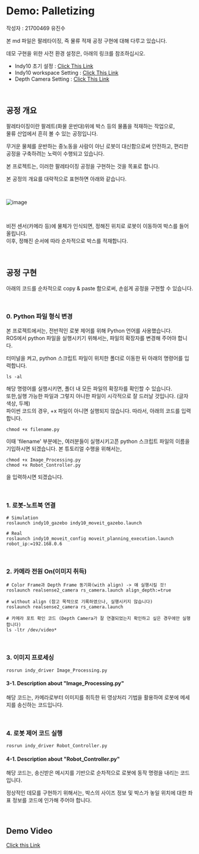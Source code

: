 # Demo: Palletizing

작성자 : 21700469 유진수

본 md 파일은 팔레타이징, 즉 물류 적재 공정 구현에 대해 다루고 있습니다.

데모 구현을 위한 사전 환경 설정은, 아래의 링크를 참조하십시오.

- Indy10 초기 설정 : [Click This Link](https://github.com/chaochao77/ROS_neuromeka_tutorial)
- Indy10 workspace Setting : [Click This Link](https://github.com/Yjinsu/MIP2022-Indy10_Palletizing_ROS_Simulation/blob/main/tutorial_md/Manual_Indy10.md)
- Depth Camera Setting : [Click This Link](https://github.com/Yjinsu/MIP2022-Indy10_Palletizing_ROS_Simulation/blob/main/tutorial_md/Manual_Depth_Camera.md)


<br>

## 공정 개요

팔레타이징이란 팔레트(화물 운반대)위에 박스 등의 물품을 적재하는 작업으로, <br>
물류 산업에서 흔히 볼 수 있는 공정입니다.

무거운 물체를 운반하는 중노동을 사람이 아닌 로봇이 대신함으로써 안전하고, 편리한 공정을 구축하려는 노력이 수행되고 있습니다.

본 프로젝트는, 이러한 팔레타이징 공정을 구현하는 것을 목표로 합니다.

본 공정의 개요를 대략적으로 표현하면 아래와 같습니다. <br>

<br>

![image](https://user-images.githubusercontent.com/84503980/206381741-e6b0427a-5d67-4188-86d7-122b72dffb0a.png)

<br>

비전 센서(카메라 등)에 물체가 인식되면, 정해진 위치로 로봇이 이동하여 박스를 들어올립니다. <br>
이후, 정해진 순서에 따라 순차적으로 박스를 적재합니다.

<br>

## 공정 구현

아래의 코드를 순차적으로 copy & paste 함으로써, 손쉽게 공정을 구현할 수 있습니다.

<br>

### 0. Python 파일 형식 변경

본 프로젝트에서는, 전반적인 로봇 제어를 위해 Python 언어를 사용했습니다. <br>
ROS에서 python 파일을 실행시키기 위해서는, 파일의 확장자를 변경해 주어야 합니다.

터미널을 켜고, python 스크립트 파일이 위치한 폴더로 이동한 뒤 아래의 명령어를 입력합니다.

```
ls -al
```

해당 명령어를 실행시키면, 폴더 내 모든 파일의 확장자를 확인할 수 있습니다. <br>
또한,실행 가능한 파일과 그렇지 아니한 파일이 시각적으로 잘 드러날 것입니다. (글자 색상, 두께) <br>
파이썬 코드의 경우, +x 파일이 아니면 실행되지 않습니다. 따라서, 아래의 코드를 입력합니다.

```
chmod +x filename.py
```

이때 'filename' 부분에는, 여러분들이 실행시키고픈 python 스크립트 파일의 이름을 기입하시면 되겠습니다.
본 튜토리얼 수행을 위해서는,

```
chmod +x Image_Processing.py
chmod +x Robot_Controller.py
```

을 입력하시면 되겠습니다.



<br>

### 1. 로봇-노트북 연결
```
# Simulation
roslaunch indy10_gazebo indy10_moveit_gazebo.launch

# Real
roslaunch indy10_moveit_config moveit_planning_execution.launch robot_ip:=192.168.0.6
```

<br>

### 2. 카메라 전원 On(이미지 취득)

```
# Color Frame과 Depth Frame 동기화(with align) -> 얘 실행시킬 것!
roslaunch realsense2_camera rs_camera.launch align_depth:=true

# without align (참고 목적으로 기록하였으나, 실행시키지 않습니다)
roslaunch realsense2_camera rs_camera.launch

# 카메라 포트 확인 코드 (Depth Camera가 잘 연결되었는지 확인하고 싶은 경우에만 실행합니다)
ls -ltr /dev/video*
```

<br>

### 3. 이미지 프로세싱

```
rosrun indy_driver Image_Processing.py
```

#### 3-1. Description about "Image_Processing.py"

해당 코드는, 카메라로부터 이미지를 취득한 뒤 영상처리 기법을 활용하여 로봇에 메세지를 송신하는 코드입니다.


<br>


### 4. 로봇 제어 코드 실행
```
rosrun indy_driver Robot_Controller.py
```

#### 4-1. Description about "Robot_Controller.py"

해당 코드는, 송신받은 메시지를 기반으로 순차적으로 로봇에 동작 명령을 내리는 코드입니다.

정상적인 데모를 구현하기 위해서는, 박스의 사이즈 정보 및 박스가 놓일 위치에 대한 좌표 정보를 코드에 인가해 주어야 합니다.


<br>

## Demo Video

[Click this Link]()




